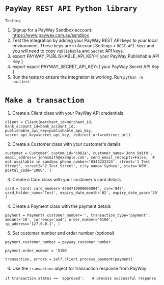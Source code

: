 # `PayWay REST API Python library`
`Testing`
1. Signup for a PayWay Sandbox account: https://www.payway.com.au/sandbox
2. Test the integration by adding your PayWay REST API keys to your local environment. These keys are in Account Settings > `REST API Keys` and you will need to copy `Publishable` and `Secret` API keys.
3. export PAYWAY_PUBLISHABLE_API_KEY=[ your PayWay Publishable API Key ]
4. export export PAYWAY_SECRET_API_KEY=[ your PayWay Secret API Key ]
5. Run the tests to ensure the integration is working. Run `python -m unittest`

# `Make a transaction`
1. Create a Client class with your PayWay API credentials

`client = Client(merchant_id=merchant_id,
                 bank_account_id=bank_account_id,
                 publishable_api_key=publishable_api_key,
                 secret_api_key=secret_api_key,
                 redirect_url=redirect_url)`
                 
2. Create a Customer class with your customer's details

`customer = Customer(
            custom_id='c981a',
            customer_name='John Smith',
            email_address='johnsmith@example.com',
            send_email_receipts=False,  # not available in sandbox
            phone_number='0343232323',
            street='1 Test Street',
            street2='2 Test Street',
            city_name='Sydney',
            state='NSW',
            postal_code='2000',
        )`
        
3. Create a Card class with your customer's card details

`card = Card(
            card_number='4564710000000004',
            cvn='847',
            card_holder_name='Test',
            expiry_date_month='02',
            expiry_date_year='29'
        )`
        
4. Create a Payment class with the payment details

`payment = Payment(
            customer_number='',
            transaction_type='payment',
            amount='10',
            currency='aud',
            order_number='5100',
            ip_address='127.0.0.1',
        )`
        
5. Set customer number and order number (optional)

`payment.customer_number = payway_customer_number`

`payment.order_number = '5100`

`transaction, errors = self.client.process_payment(payment)`                 
                                 
6. Use the `transaction` object for transaction response from PayWay

`if transaction.status == 'approved':`
`   # process successful response`    
                             